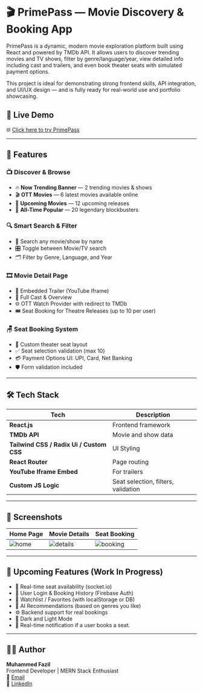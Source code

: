 # 🎬 PrimePass — Movie Discovery & Booking App

PrimePass is a dynamic, modern movie exploration platform built using React and powered by TMDb API. It allows users to discover trending movies and TV shows, filter by genre/language/year, view detailed info including cast and trailers, and even book theater seats with simulated payment options.

This project is ideal for demonstrating strong frontend skills, API integration, and UI/UX design — and is fully ready for real-world use and portfolio showcasing.

## 🚀 Live Demo

🌐 [Click here to try PrimePass](https://prime-pass-six.vercel.app/)

---

## 🧠 Features

### 📺 Discover & Browse

- 🔥 **Now Trending Banner** — 2 trending movies & shows
- 🎬 **OTT Movies** — 6 latest movies available online
- 🔮 **Upcoming Movies** — 12 upcoming releases
- 🌟 **All-Time Popular** — 20 legendary blockbusters

### 🔍 Smart Search & Filter

- 🔎 Search any movie/show by name
- 🎛 Toggle between Movie/TV search
- 🗂 Filter by Genre, Language, and Year

### 🎞 Movie Detail Page

- 🎥 Embedded Trailer (YouTube Iframe)
- 👥 Full Cast & Overview
- 🌐 OTT Watch Provider with redirect to TMDb
- 🎟 Seat Booking for Theatre Releases (up to 10 per user)

### 🪑 Seat Booking System

- 🎯 Custom theater seat layout
- ✅ Seat selection validation (max 10)
- 💳 Payment Options UI: UPI, Card, Net Banking
- 🛡 Form validation included

---

## 🛠 Tech Stack

| Tech | Description |
|------|-------------|
| **React.js** | Frontend framework |
| **TMDb API** | Movie and show data |
| **Tailwind CSS / Radix Ui / Custom CSS** | UI Styling |
| **React Router** | Page routing |
| **YouTube Iframe Embed** | For trailers |
| **Custom JS Logic** | Seat selection, filters, validation |

---

## 📸 Screenshots

| Home Page | Movie Details | Seat Booking |
|-----------|---------------|--------------|
| ![home](https://drive.google.com/file/d/1CLM2qtHNOXiS_HIXns815UUtBDQG8Aty/view?usp=drivesdk) | ![details](https://drive.google.com/file/d/1CLZQQzg-HzERbPGn86fS3oJ9ejI85GL2/view?usp=drivesdk) | ![booking](https://drive.google.com/file/d/1CNOS_zLsMh9UhOKkBmhgxSdrXKm_zJgu/view?usp=drivesdk) |

---

## 🧪 Upcoming Features (Work In Progress)

- 🚀 Real-time seat availability (socket.io)
- 🔐 User Login & Booking History (Firebase Auth)
- 📄 Watchlist / Favorites (with localStorage or DB)
- 🧠 AI Recommendations (based on genres you like)
- ⚙ Backend support for real bookings
- 🌛 Dark and Light Mode
- 📩 Real-time notification if a user books a seat.

---

## 🧑‍💻 Author

**Muhammed Fazil**  
Frontend Developer | MERN Stack Enthusiast  
📧 [Email](mailto:muhammedfazilchengapra@gmail.com)  
🔗 [LinkedIn](https://www.linkedin.com/in/fazil-chengapra-62464628b/)  

